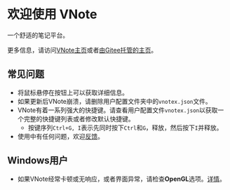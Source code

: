 # 欢迎使用 VNote
一个舒适的笔记平台。

更多信息，请访问[VNote主页](https://vnotex.github.io/vnote)或者[由Gitee托管的主页](https://tamlok.gitee.io/vnote)。

## 常见问题
* 将鼠标悬停在按钮上可以获取详细信息。
* 如果更新后VNote崩溃，请删除用户配置文件夹中的`vnotex.json`文件。
* VNote有着一系列强大的快捷键。请查看用户配置文件`vnotex.json`以获取一个完整的快捷键列表或者修改默认快捷键。
    * 按键序列`Ctrl+G, I`表示先同时按下`Ctrl`和`G`，释放，然后按下`I`并释放。
* 使用中有任何问题，欢迎[反馈](https://github.com/vnotex/vnote/issues)。

## Windows用户
* 如果VNote经常卡顿或无响应，或者界面异常，请检查**OpenGL**选项。[详情](https://github.com/vnotex/vnote/issues/853)。
